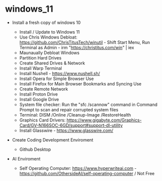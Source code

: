 # windows_11
+ Install a fresh copy of windows 10
  - Install / Update to Windows 11
  - Use Chris Windows Debloat: https://github.com/ChrisTitusTech/winutil - Shift Start Menu, Run Terminal as Admin - irm "https://christitus.com/win" | iex
  - Maunaually Debloat Windows
  - Partition Hard Drives
  - Create Shared Drives & Network
  - Install Warp Terminal
  - Install Nushell - https://www.nushell.sh/
  - Install Opera for Simple Browser Use
  - Install Firefox for Main Browser Bookmarks and Syncing Use
  - Create Remote Network
  - Install Proton Drive
  - Install Google Drive
  - System file checker: Run the "sfc /scannow" command in Command Prompt to scan and repair corrupted system files
  - Terminal: DISM /Online /Cleanup-Image /RestoreHealth
  - Graphics Card Drivers: https://www.gigabyte.com/Graphics-Card/GV-N166SOC-6GD/support#support-dl-utility
  - Install Glasswire - https://www.glasswire.com/

+ Create Coding Development Enviroment
  - Github Desktop

+ AI Enviroment
  - Self Operating Computer: https://www.hyperwriteai.com - https://github.com/OthersideAI/self-operating-computer /  Not Free
